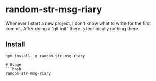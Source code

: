 # random-str-msg-riary

Whenever I start a new project, I don't know what to write for the first commit. After doing a “git init” there is technically nothing there...

## Install

```npm
npm install -g random-str-msg-riary 

# Usage 
```bash 
random-str-msg-riary
```